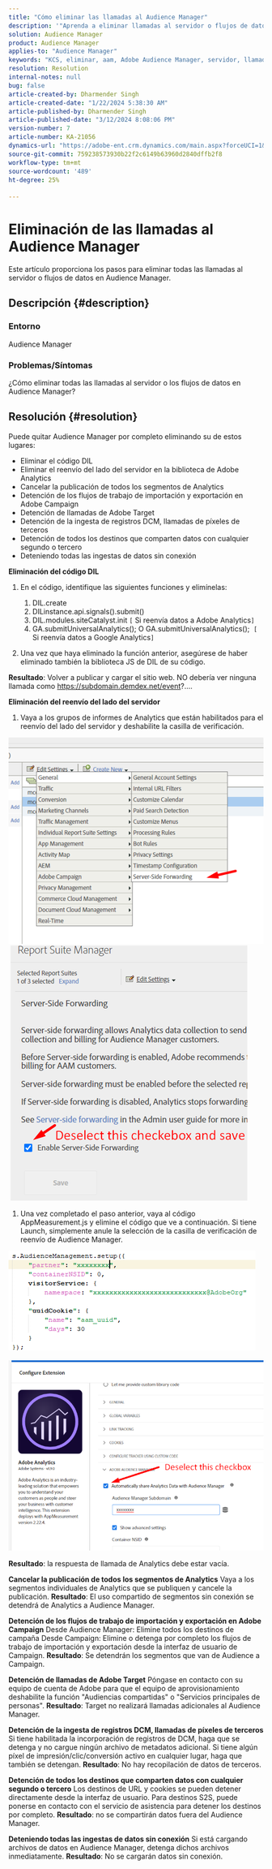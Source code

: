 ```yaml
---
title: "Cómo eliminar las llamadas al Audience Manager"
description: '"Aprenda a eliminar llamadas al servidor o flujos de datos en Llamadas al Audience Manager".'
solution: Audience Manager
product: Audience Manager
applies-to: "Audience Manager"
keywords: "KCS, eliminar, aam, Adobe Audience Manager, servidor, llamadas, llamadas al servidor, Cómo"
resolution: Resolution
internal-notes: null
bug: false
article-created-by: Dharmender Singh
article-created-date: "1/22/2024 5:38:30 AM"
article-published-by: Dharmender Singh
article-published-date: "3/12/2024 8:08:06 PM"
version-number: 7
article-number: KA-21056
dynamics-url: "https://adobe-ent.crm.dynamics.com/main.aspx?forceUCI=1&pagetype=entityrecord&etn=knowledgearticle&id=42a4f075-e8b8-ee11-a569-6045bd006149"
source-git-commit: 759238573930b22f2c6149b63960d2840dffb2f8
workflow-type: tm+mt
source-wordcount: '489'
ht-degree: 25%

---
```


# Eliminación de las llamadas al Audience Manager


Este artículo proporciona los pasos para eliminar todas las llamadas al servidor o flujos de datos en Audience Manager.

## Descripción {#description}


### Entorno

Audience Manager

### Problemas/Síntomas

¿Cómo eliminar todas las llamadas al servidor o los flujos de datos en Audience Manager?


## Resolución {#resolution}


Puede quitar Audience Manager por completo eliminando su  de estos lugares:

- Eliminar el código DIL
- Eliminar el reenvío del lado del servidor en la biblioteca de Adobe Analytics
- Cancelar la publicación de todos los segmentos de Analytics
- Detención de los flujos de trabajo de importación y exportación en Adobe Campaign
- Detención de llamadas de Adobe Target
- Detención de la ingesta de registros DCM, llamadas de píxeles de terceros
- Detención de todos los destinos que comparten datos con cualquier segundo o tercero
- Deteniendo todas las ingestas de datos sin conexión




<b>Eliminación del código DIL</b>

1. En el código, identifique las siguientes funciones y elimínelas:

   1. DIL.create
   2. DILinstance.api.signals().submit()
   3. DIL.modules.siteCatalyst.init `[` Si reenvía datos a Adobe Analytics`]`
   4. GA.submitUniversalAnalytics(); O GA.submitUniversalAnalytics();  `[` Si reenvía datos a Google Analytics`]`
2. Una vez que haya eliminado la función anterior, asegúrese de haber eliminado también la biblioteca JS de DIL de su código.


<b>Resultado</b>: Volver a publicar y cargar el sitio web. NO debería ver ninguna llamada como https://subdomain.demdex.net/event?....



<b>Eliminación del reenvío del lado del servidor</b>

1. Vaya a los grupos de informes de Analytics que están habilitados para el reenvío del lado del servidor y deshabilite la casilla de verificación.


![](assets/8a6b5fd5-676c-ed11-9562-6045bd006239.png) ![](assets/8d6b5fd5-676c-ed11-9562-6045bd006239.png)

1. Una vez completado el paso anterior, vaya al código AppMeasurement.js y elimine el código que ve a continuación. Si tiene Launch, simplemente anule la selección de la casilla de verificación de reenvío de Audience Manager.


![](assets/8c6b5fd5-676c-ed11-9562-6045bd006239.png)             ![](assets/8b6b5fd5-676c-ed11-9562-6045bd006239.png)

<b>Resultado</b>: la respuesta de llamada de Analytics debe estar vacía.

<b>Cancelar la publicación de todos los segmentos de Analytics</b>
Vaya a los segmentos individuales de Analytics que se publiquen y cancele la publicación.
<b>Resultado</b>: El uso compartido de segmentos sin conexión se detendrá de Analytics a Audience Manager.

<b>Detención de los flujos de trabajo de importación y exportación en Adobe Campaign</b>
Desde Audience Manager: Elimine todos los destinos de campaña
Desde Campaign: Elimine o detenga por completo los flujos de trabajo de importación y exportación desde la interfaz de usuario de Campaign.
<b>Resultado</b>: Se detendrán los segmentos que van de Audience a Campaign.

<b>Detención de llamadas de Adobe Target</b>
Póngase en contacto con su equipo de cuenta de Adobe para que el equipo de aprovisionamiento deshabilite la función &quot;Audiencias compartidas&quot; o &quot;Servicios principales de personas&quot;.
<b>Resultado</b>: Target no realizará llamadas adicionales al Audience Manager.

<b>Detención de la ingesta de registros DCM, llamadas de píxeles de terceros</b>
Si tiene habilitada la incorporación de registros de DCM, haga que se detenga y no cargue ningún archivo de metadatos adicional.
Si tiene algún píxel de impresión/clic/conversión activo en cualquier lugar, haga que también se detengan.
<b>Resultado</b>: No hay recopilación de datos de terceros.

<b>Detención de todos los destinos que comparten datos con cualquier segundo o tercero</b>
Los destinos de URL y cookies se pueden detener directamente desde la interfaz de usuario.
Para destinos S2S, puede ponerse en contacto con el servicio de asistencia para detener los destinos por completo.
<b>Resultado</b>: no se compartirán datos fuera del Audience Manager.

<b>Deteniendo todas las ingestas de datos sin conexión</b>
Si está cargando archivos de datos en Audience Manager, detenga dichos archivos inmediatamente.
<b>Resultado</b>: No se cargarán datos sin conexión.
